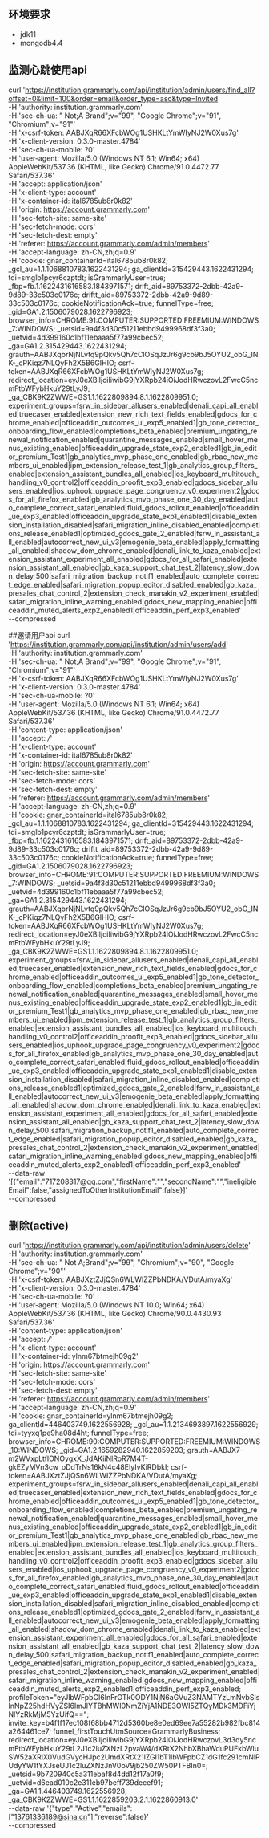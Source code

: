 ## 环境要求
* jdk11
* mongodb4.4

## 监测心跳使用api
curl 'https://institution.grammarly.com/api/institution/admin/users/find_all?offset=0&limit=100&order=email&order_type=asc&type=Invited' \
-H 'authority: institution.grammarly.com' \
-H 'sec-ch-ua: " Not;A Brand";v="99", "Google Chrome";v="91", "Chromium";v="91"' \
-H 'x-csrf-token: AABJXqR66XFcbWOg1USHKLtYmWIyNJ2W0Xus7g' \
-H 'x-client-version: 0.3.0-master.4784' \
-H 'sec-ch-ua-mobile: ?0' \
-H 'user-agent: Mozilla/5.0 (Windows NT 6.1; Win64; x64) AppleWebKit/537.36 (KHTML, like Gecko) Chrome/91.0.4472.77 Safari/537.36' \
-H 'accept: application/json' \
-H 'x-client-type: account' \
-H 'x-container-id: ital6785ub8r0k82' \
-H 'origin: https://account.grammarly.com' \
-H 'sec-fetch-site: same-site' \
-H 'sec-fetch-mode: cors' \
-H 'sec-fetch-dest: empty' \
-H 'referer: https://account.grammarly.com/admin/members' \
-H 'accept-language: zh-CN,zh;q=0.9' \
-H 'cookie: gnar_containerId=ital6785ub8r0k82; _gcl_au=1.1.1068810783.1622431294; ga_clientId=315429443.1622431294; tdi=smglb1pcyr6czptdt; isGrammarlyUser=true; _fbp=fb.1.1622431616583.1843971571; drift_aid=89753372-2dbb-42a9-9d89-33c503c0176c; driftt_aid=89753372-2dbb-42a9-9d89-33c503c0176c; cookieNotificationAck=true; funnelType=free; _gid=GA1.2.1506079028.1622796923; browser_info=CHROME:91:COMPUTER:SUPPORTED:FREEMIUM:WINDOWS_7:WINDOWS; _uetsid=9a4f3d30c51211ebbd9499968df3f3a0; _uetvid=4d399160c1bf11ebaaa5f77a99cbec52; _ga=GA1.2.315429443.1622431294; grauth=AABJXqbrNjNLvtq9pQkv5Qh7cClOSqJzJr6g9cb9bJ5OYU2_obG_INK-_cPKiqz7NLQyFh2X5B6GIHIO; csrf-token=AABJXqR66XFcbWOg1USHKLtYmWIyNJ2W0Xus7g; redirect_location=eyJ0eXBlIjoiIiwibG9jYXRpb24iOiJodHRwczovL2FwcC5ncmFtbWFybHkuY29tLyJ9; _ga_CBK9K2ZWWE=GS1.1.1622809894.8.1.1622809951.0; experiment_groups=fsrw_in_sidebar_allusers_enabled|denali_capi_all_enabled|truecaser_enabled|extension_new_rich_text_fields_enabled|gdocs_for_chrome_enabled|officeaddin_outcomes_ui_exp5_enabled1|gb_tone_detector_onboarding_flow_enabled|completions_beta_enabled|premium_ungating_renewal_notification_enabled|quarantine_messages_enabled|small_hover_menus_existing_enabled|officeaddin_upgrade_state_exp2_enabled1|gb_in_editor_premium_Test1|gb_analytics_mvp_phase_one_enabled|gb_rbac_new_members_ui_enabled|ipm_extension_release_test_1|gb_analytics_group_filters_enabled|extension_assistant_bundles_all_enabled|ios_keyboard_multitouch_handling_v0_control2|officeaddin_proofit_exp3_enabled|gdocs_sidebar_allusers_enabled|ios_uphook_upgrade_page_congruency_v0_experiment2|gdocs_for_all_firefox_enabled|gb_analytics_mvp_phase_one_30_day_enabled|auto_complete_correct_safari_enabled|fluid_gdocs_rollout_enabled|officeaddin_ue_exp3_enabled|officeaddin_upgrade_state_exp1_enabled1|disable_extension_installation_disabled|safari_migration_inline_disabled_enabled|completions_release_enabled1|optimized_gdocs_gate_2_enabled|fsrw_in_assistant_all_enabled|autocorrect_new_ui_v3|emogenie_beta_enabled|apply_formatting_all_enabled|shadow_dom_chrome_enabled|denali_link_to_kaza_enabled|extension_assistant_experiment_all_enabled|gdocs_for_all_safari_enabled|extension_assistant_all_enabled|gb_kaza_support_chat_test_2|latency_slow_down_delay_500|safari_migration_backup_notif1_enabled|auto_complete_correct_edge_enabled|safari_migration_popup_editor_disabled_enabled|gb_kaza_presales_chat_control_2|extension_check_manakin_v2_experiment_enabled|safari_migration_inline_warning_enabled|gdocs_new_mapping_enabled|officeaddin_muted_alerts_exp2_enabled1|officeaddin_perf_exp3_enabled' \
--compressed


##邀请用户api
curl 'https://institution.grammarly.com/api/institution/admin/users/add' \
-H 'authority: institution.grammarly.com' \
-H 'sec-ch-ua: " Not;A Brand";v="99", "Google Chrome";v="91", "Chromium";v="91"' \
-H 'x-csrf-token: AABJXqR66XFcbWOg1USHKLtYmWIyNJ2W0Xus7g' \
-H 'x-client-version: 0.3.0-master.4784' \
-H 'sec-ch-ua-mobile: ?0' \
-H 'user-agent: Mozilla/5.0 (Windows NT 6.1; Win64; x64) AppleWebKit/537.36 (KHTML, like Gecko) Chrome/91.0.4472.77 Safari/537.36' \
-H 'content-type: application/json' \
-H 'accept: */*' \
-H 'x-client-type: account' \
-H 'x-container-id: ital6785ub8r0k82' \
-H 'origin: https://account.grammarly.com' \
-H 'sec-fetch-site: same-site' \
-H 'sec-fetch-mode: cors' \
-H 'sec-fetch-dest: empty' \
-H 'referer: https://account.grammarly.com/admin/members' \
-H 'accept-language: zh-CN,zh;q=0.9' \
-H 'cookie: gnar_containerId=ital6785ub8r0k82; _gcl_au=1.1.1068810783.1622431294; ga_clientId=315429443.1622431294; tdi=smglb1pcyr6czptdt; isGrammarlyUser=true; _fbp=fb.1.1622431616583.1843971571; drift_aid=89753372-2dbb-42a9-9d89-33c503c0176c; driftt_aid=89753372-2dbb-42a9-9d89-33c503c0176c; cookieNotificationAck=true; funnelType=free; _gid=GA1.2.1506079028.1622796923; browser_info=CHROME:91:COMPUTER:SUPPORTED:FREEMIUM:WINDOWS_7:WINDOWS; _uetsid=9a4f3d30c51211ebbd9499968df3f3a0; _uetvid=4d399160c1bf11ebaaa5f77a99cbec52; _ga=GA1.2.315429443.1622431294; grauth=AABJXqbrNjNLvtq9pQkv5Qh7cClOSqJzJr6g9cb9bJ5OYU2_obG_INK-_cPKiqz7NLQyFh2X5B6GIHIO; csrf-token=AABJXqR66XFcbWOg1USHKLtYmWIyNJ2W0Xus7g; redirect_location=eyJ0eXBlIjoiIiwibG9jYXRpb24iOiJodHRwczovL2FwcC5ncmFtbWFybHkuY29tLyJ9; _ga_CBK9K2ZWWE=GS1.1.1622809894.8.1.1622809951.0; experiment_groups=fsrw_in_sidebar_allusers_enabled|denali_capi_all_enabled|truecaser_enabled|extension_new_rich_text_fields_enabled|gdocs_for_chrome_enabled|officeaddin_outcomes_ui_exp5_enabled1|gb_tone_detector_onboarding_flow_enabled|completions_beta_enabled|premium_ungating_renewal_notification_enabled|quarantine_messages_enabled|small_hover_menus_existing_enabled|officeaddin_upgrade_state_exp2_enabled1|gb_in_editor_premium_Test1|gb_analytics_mvp_phase_one_enabled|gb_rbac_new_members_ui_enabled|ipm_extension_release_test_1|gb_analytics_group_filters_enabled|extension_assistant_bundles_all_enabled|ios_keyboard_multitouch_handling_v0_control2|officeaddin_proofit_exp3_enabled|gdocs_sidebar_allusers_enabled|ios_uphook_upgrade_page_congruency_v0_experiment2|gdocs_for_all_firefox_enabled|gb_analytics_mvp_phase_one_30_day_enabled|auto_complete_correct_safari_enabled|fluid_gdocs_rollout_enabled|officeaddin_ue_exp3_enabled|officeaddin_upgrade_state_exp1_enabled1|disable_extension_installation_disabled|safari_migration_inline_disabled_enabled|completions_release_enabled1|optimized_gdocs_gate_2_enabled|fsrw_in_assistant_all_enabled|autocorrect_new_ui_v3|emogenie_beta_enabled|apply_formatting_all_enabled|shadow_dom_chrome_enabled|denali_link_to_kaza_enabled|extension_assistant_experiment_all_enabled|gdocs_for_all_safari_enabled|extension_assistant_all_enabled|gb_kaza_support_chat_test_2|latency_slow_down_delay_500|safari_migration_backup_notif1_enabled|auto_complete_correct_edge_enabled|safari_migration_popup_editor_disabled_enabled|gb_kaza_presales_chat_control_2|extension_check_manakin_v2_experiment_enabled|safari_migration_inline_warning_enabled|gdocs_new_mapping_enabled|officeaddin_muted_alerts_exp2_enabled1|officeaddin_perf_exp3_enabled' \
--data-raw '[{"email":"717208317@qq.com","firstName":"","secondName":"","ineligibleEmail":false,"assignedToOtherInstitutionEmail":false}]' \
--compressed

## 删除(active)
curl 'https://institution.grammarly.com/api/institution/admin/users/delete' \
-H 'authority: institution.grammarly.com' \
-H 'sec-ch-ua: " Not A;Brand";v="99", "Chromium";v="90", "Google Chrome";v="90"' \
-H 'x-csrf-token: AABJXztZJjQSn6WLWIZZPbNDKA/VDutA/myaXg' \
-H 'x-client-version: 0.3.0-master.4784' \
-H 'sec-ch-ua-mobile: ?0' \
-H 'user-agent: Mozilla/5.0 (Windows NT 10.0; Win64; x64) AppleWebKit/537.36 (KHTML, like Gecko) Chrome/90.0.4430.93 Safari/537.36' \
-H 'content-type: application/json' \
-H 'accept: */*' \
-H 'x-client-type: account' \
-H 'x-container-id: ylnm67btmejh09g2' \
-H 'origin: https://account.grammarly.com' \
-H 'sec-fetch-site: same-site' \
-H 'sec-fetch-mode: cors' \
-H 'sec-fetch-dest: empty' \
-H 'referer: https://account.grammarly.com/admin/members' \
-H 'accept-language: zh-CN,zh;q=0.9' \
-H 'cookie: gnar_containerId=ylnm67btmejh09g2; ga_clientId=446403749.1622556928; _gcl_au=1.1.2134693897.1622556929; tdi=tyyxq1pe9ha08d4ht; funnelType=free; browser_info=CHROME:90:COMPUTER:SUPPORTED:FREEMIUM:WINDOWS_10:WINDOWS; _gid=GA1.2.1659282940.1622859203; grauth=AABJX7-m2WVxpLtflONOygxX_JdAKiiNlRoR7M4T-gkEZyMVn3cw_oDdTrNs16kN4c48EIyIvKiRDbkI; csrf-token=AABJXztZJjQSn6WLWIZZPbNDKA/VDutA/myaXg; experiment_groups=fsrw_in_sidebar_allusers_enabled|denali_capi_all_enabled|truecaser_enabled|extension_new_rich_text_fields_enabled|gdocs_for_chrome_enabled|officeaddin_outcomes_ui_exp5_enabled1|gb_tone_detector_onboarding_flow_enabled|completions_beta_enabled|premium_ungating_renewal_notification_enabled|quarantine_messages_enabled|small_hover_menus_existing_enabled|officeaddin_upgrade_state_exp2_enabled1|gb_in_editor_premium_Test1|gb_analytics_mvp_phase_one_enabled|gb_rbac_new_members_ui_enabled|ipm_extension_release_test_1|gb_analytics_group_filters_enabled|extension_assistant_bundles_all_enabled|ios_keyboard_multitouch_handling_v0_control2|officeaddin_proofit_exp3_enabled|gdocs_sidebar_allusers_enabled|ios_uphook_upgrade_page_congruency_v0_experiment2|gdocs_for_all_firefox_enabled|gb_analytics_mvp_phase_one_30_day_enabled|auto_complete_correct_safari_enabled|fluid_gdocs_rollout_enabled|officeaddin_ue_exp3_enabled|officeaddin_upgrade_state_exp1_enabled1|disable_extension_installation_disabled|safari_migration_inline_disabled_enabled|completions_release_enabled1|optimized_gdocs_gate_2_enabled|fsrw_in_assistant_all_enabled|autocorrect_new_ui_v3|emogenie_beta_enabled|apply_formatting_all_enabled|shadow_dom_chrome_enabled|denali_link_to_kaza_enabled|extension_assistant_experiment_all_enabled|gdocs_for_all_safari_enabled|extension_assistant_all_enabled|gb_kaza_support_chat_test_2|latency_slow_down_delay_500|safari_migration_backup_notif1_enabled|auto_complete_correct_edge_enabled|safari_migration_popup_editor_disabled_enabled|gb_kaza_presales_chat_control_2|extension_check_manakin_v2_experiment_enabled|safari_migration_inline_warning_enabled|gdocs_new_mapping_enabled|officeaddin_muted_alerts_exp2_enabled1|officeaddin_perf_exp3_enabled; profileToken="eyJlbWFpbCI6InFrOTk0ODY1NjN6aGVuZ3NAMTYzLmNvbSIsInNpZ25hdHVyZSI6ImJlYTBhMWI0NmZiYjA1NDE3OWI5ZTQyMDk3MDFiYjNlYzRkMjM5YzUifQ=="; invite_key=b4f1f17ec108f68bb4712d5360be8e0ed69ee7a55282b982fbc814a264461ce7; funnel_firstTouchUtmSource=GrammarlyBusiness; redirect_location=eyJ0eXBlIjoiIiwibG9jYXRpb24iOiJodHRwczovL3d3dy5ncmFtbWFybHkuY29tL2J1c2luZXNzL2pvaW4/dXRtX2NhbXBhaWduPUFkbWluSW52aXRlX0VudGVycHJpc2UmdXRtX21lZGl1bT1lbWFpbCZ1dG1fc291cmNlPUdyYW1tYXJseUJ1c2luZXNzJnV0bV9jb250ZW50PTFBIn0=; _uetsid=9b720940c5a311ebaf8d4dd12f17a0f9; _uetvid=d6ead010c2e311eb97beff739decef91; _ga=GA1.1.446403749.1622556928; _ga_CBK9K2ZWWE=GS1.1.1622859203.2.1.1622860913.0' \
--data-raw '{"type":"Active","emails":["13761336189@sina.cn"],"reverse":false}' \
--compressed


